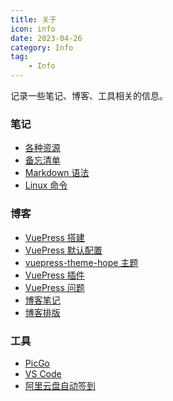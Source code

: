 ```yaml
---
title: 关于
icon: info
date: 2023-04-26
category: Info
tag:
    - Info
---
```


记录一些笔记、博客、工具相关的信息。

<!-- more -->

### 笔记

- [各种资源](./notes/resources.md)
- [备忘清单](./notes/quick_reference.md)
- [Markdown 语法](./notes/markdown_syntax.md)
- [Linux 命令](./notes/command.md)

### 博客

- [VuePress 搭建](./blog/build.md)
- [VuePress 默认配置](./blog/config.md)
- [vuepress-theme-hope 主题](./blog/theme_config.md)
- [VuePress 插件](./blog/theme_plugins.md)
- [VuePress 问题](./blog/problem.md)
- [博客笔记](./blog/blog_notes.md)
- [博客排版](./blog/blog_typeset.md)

### 工具

- [PicGo](./tools/picgo.md)
- [VS Code](./tools/vscode.md)
- [阿里云盘自动签到](./tools/ali_cloud_disk.md)
